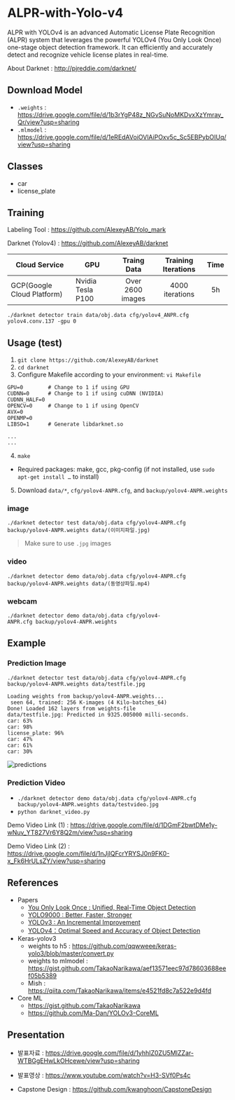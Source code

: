 # ALPR-with-Yolo-v4
ALPR with YOLOv4 is an advanced Automatic License Plate Recognition (ALPR) system that leverages the powerful YOLOv4 (You Only Look Once) one-stage object detection framework. It can efficiently and accurately detect and recognize vehicle license plates in real-time.

About Darknet : http://pjreddie.com/darknet/

## Download Model
- `.weights` : https://drive.google.com/file/d/1b3rYgP48z_NGvSuNoMKDvxXzYmray_Qr/view?usp=sharing
- `.mlmodel` : https://drive.google.com/file/d/1eREdAVoiOVlAiPOxv5c_Sc5EBPybOIUq/view?usp=sharing

## Classes
- car
- license_plate

## Training 
Labeling Tool : https://github.com/AlexeyAB/Yolo_mark

Darknet (Yolov4) : https://github.com/AlexeyAB/darknet

|Cloud Service|GPU|Traing Data|Training Iterations|Time|
|---|---|:---:|:---:|:---:|
|GCP(Google Cloud Platform)|Nvidia Tesla P100|Over 2600 images|4000 iterations|5h|

`./darknet detector train data/obj.data cfg/yolov4_ANPR.cfg yolov4.conv.137 -gpu 0`

## Usage (test)
1. `git clone https://github.com/AlexeyAB/darknet`
2. `cd darknet`
3. Configure Makefile according to your environment:  `vi Makefile`
```
GPU=0        # Change to 1 if using GPU
CUDNN=0      # Change to 1 if using cuDNN (NVIDIA)
CUDNN_HALF=0
OPENCV=0     # Change to 1 if using OpenCV
AVX=0
OPENMP=0
LIBSO=1      # Generate libdarknet.so

...
...
```
4. `make`
- Required packages: make, gcc, pkg-config (if not installed, use `sudo apt-get install …` to install)
  
5. Download `data/*`, `cfg/yolov4-ANPR.cfg`, and `backup/yolov4-ANPR.weights` 

### image

`./darknet detector test data/obj.data cfg/yolov4-ANPR.cfg backup/yolov4-ANPR.weights data/(이미지파일.jpg)`

> Make sure to use `.jpg` images 
### video
`./darknet detector demo data/obj.data cfg/yolov4-ANPR.cfg backup/yolov4-ANPR.weights data/(동영상파일.mp4)`

### webcam
`./darknet detector demo data/obj.data cfg/yolov4-ANPR.cfg backup/yolov4-ANPR.weights`


## Example
### Prediction Image
`./darknet detector test data/obj.data cfg/yolov4-ANPR.cfg backup/yolov4-ANPR.weights data/testfile.jpg`
```
Loading weights from backup/yolov4-ANPR.weights...
 seen 64, trained: 256 K-images (4 Kilo-batches_64)
Done! Loaded 162 layers from weights-file
data/testfile.jpg: Predicted in 9325.005000 milli-seconds.
car: 63%
car: 98%
license_plate: 96%
car: 47%
car: 61%
car: 30%
```
![predictions](https://user-images.githubusercontent.com/20153952/83719443-0e9eeb80-a672-11ea-8771-761a175f48e6.jpg)


### Prediction Video
- `./darknet detector demo data/obj.data cfg/yolov4-ANPR.cfg backup/yolov4-ANPR.weights data/testvideo.jpg`
- `python darknet_video.py`

Demo Video Link (1) : https://drive.google.com/file/d/1DGmF2bwtDMe1y-wNuv_YT827Vr6Y8Q2m/view?usp=sharing

Demo Video Link (2) : https://drive.google.com/file/d/1nJjIQFcrYRYSJ0n9FK0-x_Fk6HrULsZY/view?usp=sharing

## References
- Papers
  - [You Only Look Once : Unified, Real-Time Object Detection](https://pjreddie.com/media/files/papers/yolo_1.pdf)
  - [YOLO9000 : Better, Faster, Stronger](https://pjreddie.com/media/files/papers/YOLO9000.pdf)
  - [YOLOv3 : An Incremental Improvement](https://pjreddie.com/media/files/papers/YOLOv3.pdf)
  - [YOLOv4：Optimal Speed and Accuracy of Object Detection](https://arxiv.org/pdf/2004.10934.pdf)
- Keras-yolov3
  - weights to h5 : https://github.com/qqwweee/keras-yolo3/blob/master/convert.py
  - weights to mlmodel : https://gist.github.com/TakaoNarikawa/aef13571eec97d78603688eef05b5389
  - Mish : https://qiita.com/TakaoNarikawa/items/e4521fd8c7a522e9d4fd
- Core ML
  - https://gist.github.com/TakaoNarikawa
  - https://github.com/Ma-Dan/YOLOv3-CoreML


## Presentation
- 발표자료 : https://drive.google.com/file/d/1yhhIZ0ZU5MIZZar-WTBGgEHwLkOHcewe/view?usp=sharing

- 발표영상 : https://www.youtube.com/watch?v=H3-SVf0Ps4c

- Capstone Design : https://github.com/kwanghoon/CapstoneDesign
